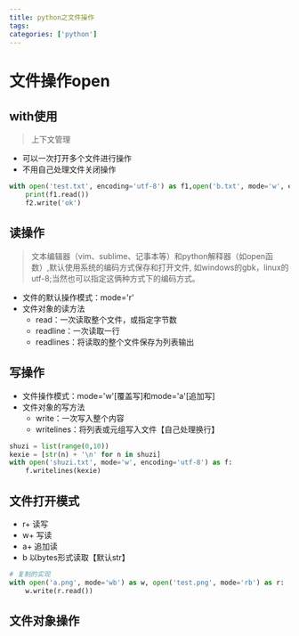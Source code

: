 ```yaml
---
title: python之文件操作
tags:
categories: ['python']
---
```

# 文件操作open
## with使用
>上下文管理

* 可以一次打开多个文件进行操作
* 不用自己处理文件关闭操作

```python
with open('test.txt', encoding='utf-8') as f1,open('b.txt', mode='w', encoding='utf-8') as f2:
    print(f1.read())
    f2.write('ok')
```

## 读操作
>文本编辑器（vim、sublime、记事本等）和python解释器（如open函数）,默认使用系统的编码方式保存和打开文件,
>如windows的gbk，linux的utf-8;当然也可以指定这俩种方式下的编码方式。

* 文件的默认操作模式：mode='r'
* 文件对象的读方法
    - read：一次读取整个文件，或指定字节数
    - readline：一次读取一行
    - readlines：将读取的整个文件保存为列表输出

## 写操作
* 文件操作模式：mode='w'[覆盖写]和mode='a'[追加写]
* 文件对象的写方法
    - write：一次写入整个内容
    - writelines：将列表或元组写入文件【自己处理换行】

```python
shuzi = list(range(0,10))
kexie = [str(n) + '\n' for n in shuzi]
with open('shuzi.txt', mode='w', encoding='utf-8') as f:
    f.writelines(kexie)
```

## 文件打开模式
* r+ 读写
* w+ 写读
* a+ 追加读
* b 以bytes形式读取【默认str】

```python
# 复制的实现
with open('a.png', mode='wb') as w, open('test.png', mode='rb') as r:
    w.write(r.read())
```

## 文件对象操作
